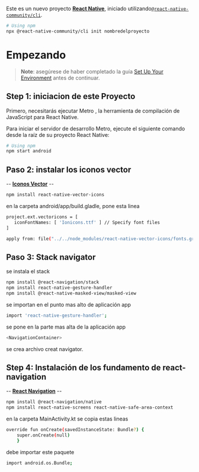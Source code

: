 Este es un nuevo proyecto [**React Native**](https://reactnative.dev), iniciado utilizando[`@react-native-community/cli`](https://github.com/react-native-community/cli).
```sh
# Using npm
npx @react-native-community/cli init nombredelproyecto

```

# Empezando

> **Note**: asegúrese de haber completado la guía [Set Up Your Environment](https://reactnative.dev/docs/set-up-your-environment)  antes de continuar.

## Step 1: iniciacion de este Proyecto

Primero, necesitarás ejecutar Metro , la herramienta de compilación de JavaScript para React Native.

Para iniciar el servidor de desarrollo Metro, ejecute el siguiente comando desde la raíz de su proyecto React Native:

```sh
# Using npm
npm start android

```

## Paso 2: instalar los iconos vector

-- [**Iconos Vector**](https://github.com/oblador/react-native-vector-icons) --
```sh
npm install react-native-vector-icons
```
en la carpeta android/app/build.gladle,  pone esta linea
 ```sh
project.ext.vectoricons = [
    iconFontNames: [ 'Ionicons.ttf' ] // Specify font files
]

apply from: file("../../node_modules/react-native-vector-icons/fonts.gradle");
```

## Paso 3: Stack navigator

se instala el stack
```sh
npm install @react-navigation/stack
npm install react-native-gesture-handler
npm install @react-native-masked-view/masked-view
```
se importan en el punto mas alto de aplicación app
 ```sh
import 'react-native-gesture-handler';
```
se pone en la parte mas alta de la aplicación app
```sh
<NavigationContainer>
```
se crea archivo creat navigator.

## Step 4: Instalación de los fundamento de react-navigation
-- [**React Navigation**](https://reactnavigation.org/) --

```sh
npm install @react-navigation/native
npm install react-native-screens react-native-safe-area-context
```

en la carpeta MainActivity.kt se copia estas lineas
```sh
override fun onCreate(savedInstanceState: Bundle?) {
    super.onCreate(null)
    }
```
debe importar este paquete
```sh
import android.os.Bundle;
```
